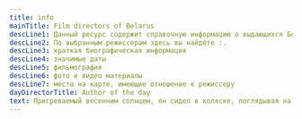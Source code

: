 ```yaml
---
title: info
mainTitle: Film directors of Belarus
descLine1: Данный ресурс содержит справочную информацию о выдающихся Белорусских кинорежиссерах.
descLine2: По выбранным режиссерам здесь вы найдёте :.
descLine3: краткая биографическая информация
descLine4: значимые даты
descLine5: фильмография
descLine6: фото и видео материалы
descLine7: места на карте, имеющие отношение к режиссеру
dayDirectorTitle: Author of the day
text: Пригреваемый весенним солнцем, он сидел в коляске, поглядывая на первую траву,первые листья березы и первые клубы белых весенних облаков, разбегавшихся по яркой синеве неба. Он ни о чем не думал, а весело и бессмысленно смотрел по сторонам... На краю дороги стоял дуб. Вероятно в десять раз старше берез, составлявших лес, он был в десять раз толще и в два раза выше каждой березы. Это был огромный в два обхвата дуб с обломанными, давно видно, суками и с обломанной корой, заросшей старыми болячками. С огромными своими неуклюжими, несимметрично-растопыренными, корявыми руками и пальцами, он старым, сердитым и презрительным уродом стоял между улыбающимися березами. Только он один не хотел подчиняться обаянию весны и не хотел видеть ни весны, ни солнца.
---
```

